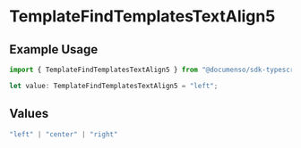 # TemplateFindTemplatesTextAlign5

## Example Usage

```typescript
import { TemplateFindTemplatesTextAlign5 } from "@documenso/sdk-typescript/models/operations";

let value: TemplateFindTemplatesTextAlign5 = "left";
```

## Values

```typescript
"left" | "center" | "right"
```